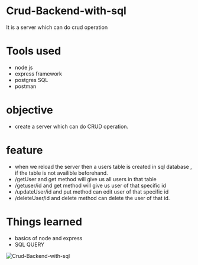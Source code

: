 # Crud-Backend-with-sql
It is a server which can do crud operation

# Tools used
- node js
- express framework
- postgres SQL
- postman

# objective
- create a server which can do CRUD operation.

# feature
- when we reload the server then a users table is created in sql database , if the table is not availible beforehand.
- /getUser and get method will give us all users in that table
- /getuser/id and get method will give us user of that specific id
- /updateUser/id and put method can edit user of that specific id
- /deleteUser/id and delete method can delete the user of that id.

# Things learned
- basics of node and express
- SQL QUERY

![Crud-Backend-with-sql](https://user-images.githubusercontent.com/113674345/214172803-295cfc10-8a5b-438e-9a00-6abd936309ed.png)
